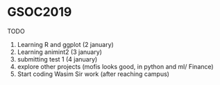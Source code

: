 # GSOC2019
TODO
1. Learning R and ggplot (2 january)
2. Learning animint2 (3 january)
3. submitting test 1 (4 january)
4. explore other projects (mofis looks good, in python and ml/ Finance)
5. Start coding Wasim Sir work (after reaching campus)
